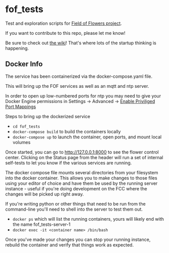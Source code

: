 # fof_tests
Test and exploration scripts for [Field of Flowers project](https://www.campjobi.com/).

If you want to contribute to this repo, please let me know!

Be sure to check out [the wiki](https://github.com/vm-wylbur-pi/fof_tests/wiki)! That's where lots of the startup thinking is happening. 

## Docker Info
The service has been containerized via the docker-compose.yaml file.  

This will bring up the FOF services as well as an mqtt and ntp server.

In order to open up low-numbered ports for ntp you may need to give your Docker Engine permissions in Settings -> Advanced -> [Enable Priviliged Port Mappings](https://docs.docker.com/desktop/settings/mac/)

Steps to bring up the dockerized service
* ``cd fof_tests`` 
* ``docker-compose build`` to build the containers locally
* ``docker-compose up`` to launch the container, open ports, and mount local volumes

Once started, you can go to http://127.0.0.1:8000 to see the flower control center.
Clicking on the Status page from the header will run a set of internal self-tests to let you know if the various services are running.

The docker compose file mounts several directories from your filesystem into the docker container.  This allows you to make changes to those files using your editor of choice and have them be used by the running server instance - useful if you're doing development on the FCC where the changes will be picked up right away.  

If you're writing python or other things that need to be run from the command-line you'll need to shell into the server to test them out.
* ``docker ps`` which will list the running containers, yours will likely end with the name fof_tests-server-1
* ``docker exec -it <container name> /bin/bash``

Once you've made your changes you can stop your running instance, rebuild the container and verify that things work as expected.
